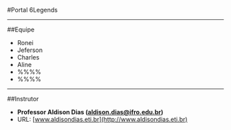 #Portal 6Legends

___

##Equipe

* Ronei
* Jeferson
* Charles
* Aline
* %%%%
* %%%%

___

##Instrutor

* __Professor Aldison Dias (aldison.dias@ifro.edu.br)__
* URL: [www.aldisondias.eti.br](http://www.aldisondias.eti.br)